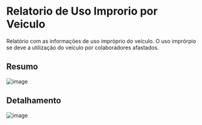 # Relatorio de Uso Improrio por Veiculo
Relatório com as informações de uso impróprio do veículo. O uso imprórpio se deve a utilização do veículo por colaboradores afastados.

## Resumo
![image](https://github.com/PenseJoyce/Relatorio-Uso-Improrio-Veiculo/assets/77034969/10dda4ae-1f75-4eb1-a5ac-f774d511db52)

## Detalhamento
![image](https://github.com/PenseJoyce/Relatorio-Uso-Improrio-Veiculo/assets/77034969/cd9de202-0ec2-4c44-a18d-d2d9ab00f020)

